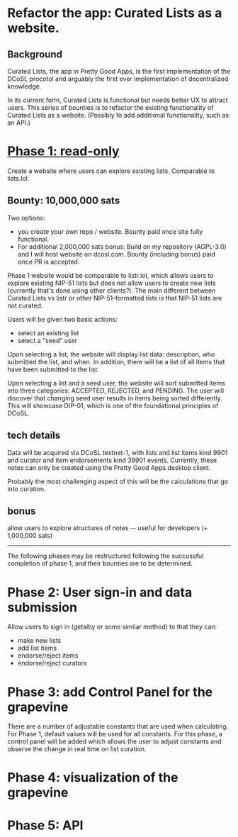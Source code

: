 Refactor the app: Curated Lists as a website.
=====

## Background

Curated Lists, the app in Pretty Good Apps, is the first implementation of the DCoSL procotol and arguably the first ever implementation of decentralized knowledge. 

In its current form, Curated Lists is functional but needs better UX to attract users. This series of bounties is to refactor the existing functionality of Curated Lists as a website. (Possibly to add additional functionality, such as an API.)

# [Phase 1: read-only](./phase1.md)

Create a website where users can explore existing lists. Comparable to lists.lol.

## Bounty: 10,000,000 sats

Two options:
- you create your own repo / website. Bounty paid once site fully functional.
- For additional 2,000,000 sats bonus: Build on my repository (AGPL-3.0) and I will host website on dcosl.com. Bounty (including bonus) paid once PR is accepted. 

Phase 1 website would be comparable to listr.lol, which allows users to explore existing NIP-51 lists but does not allow users to create new lists (currently that's done using other clients?). The main different between Curated Lists vs listr or other NIP-51-formatted lists is that NIP-51 lists are not curated. 

Users will be given two basic actions:
- select an existing list
- select a "seed" user

Upon selecting a list, the website will display list data: description, who submitted the list, and when. In addition, there will be a list of all items that have been submitted to the list.

Upon selecting a list and a seed user, the website will sort submitted items into three categories: ACCEPTED, REJECTED, and PENDING. The user will discover that changing seed user results in items being sorted differently. This will showcase DIP-01, which is one of the foundational principles of DCoSL.

## tech details

Data will be acquired via DCoSL testnet-1, with lists and list items kind 9901 and curator and item endorsements kind 39901 events. Currently, these notes can only be created using the Pretty Good Apps desktop client.

Probably the most challenging aspect of this will be the calculations that go into curation. 

## bonus

allow users to explore structures of notes -- useful for developers (+ 1,000,000 sats)

<hr />

The following phases may be restructured following the succussful completion of phase 1, and their bounties are to be determined.

# Phase 2: User sign-in and data submission

Allow users to sign in (getalby or some similar method) to that they can:
- make new lists
- add list items
- endorse/reject items
- endorse/reject curators

# Phase 3: add Control Panel for the grapevine

There are a number of adjustable constants that are used when calculating. For Phase 1, default values will be used for all constants. For this phase, a control panel will be added which allows the user to adjust constants and observe the change in real time on list curation.

# Phase 4: visualization of the grapevine

# Phase 5: API

